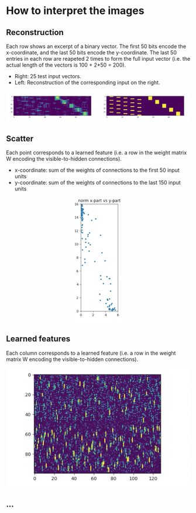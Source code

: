 
# How to interpret the images

## Reconstruction

Each row shows an excerpt of a binary vector. The first 50 bits encode the x-coordinate, and the last 50 bits encode the y-coordinate.
The last 50 entries in each row are reapeted 2 times to form the full input vector (i.e. the actual length of the vectors is 100 + 2*50 = 200).

 - Right: 25 test input vectors.
 - Left: Reconstruction of the corresponding input on the right.

<p align="center"><img src="../../media/reconstruction_example.png"></p>

## Scatter

Each point corresponds to a learned feature (i.e. a row in the weight matrix W encoding the visible-to-hidden connections).

- x-coordinate: sum of the weights of connections to the first 50 input units
- y-coordinate: sum of the weights of connections to the last 150 input units

<p align="center"><img src="../../media/scatter_example.png"></p>


## Learned features

Each column corresponds to a learned feature (i.e. a row in the weight matrix W encoding the visible-to-hidden connections).

<p align="center"><img src="../../media/features_example.png"></p>



## ...

